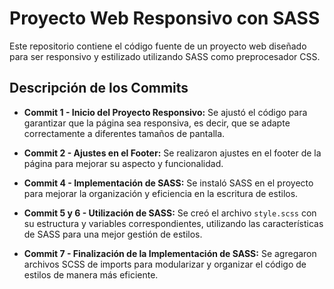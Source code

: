 # Proyecto Web Responsivo con SASS

Este repositorio contiene el código fuente de un proyecto web diseñado para ser responsivo y estilizado utilizando SASS como preprocesador CSS.

## Descripción de los Commits

- **Commit 1 - Inicio del Proyecto Responsivo:**
  Se ajustó el código para garantizar que la página sea responsiva, es decir, que se adapte correctamente a diferentes tamaños de pantalla.

- **Commit 2 - Ajustes en el Footer:**
  Se realizaron ajustes en el footer de la página para mejorar su aspecto y funcionalidad.

- **Commit 4 - Implementación de SASS:**
  Se instaló SASS en el proyecto para mejorar la organización y eficiencia en la escritura de estilos.

- **Commit 5 y 6 - Utilización de SASS:**
  Se creó el archivo `style.scss` con su estructura y variables correspondientes, utilizando las características de SASS para una mejor gestión de estilos.

- **Commit 7 - Finalización de la Implementación de SASS:**
  Se agregaron archivos SCSS de imports para modularizar y organizar el código de estilos de manera más eficiente.
